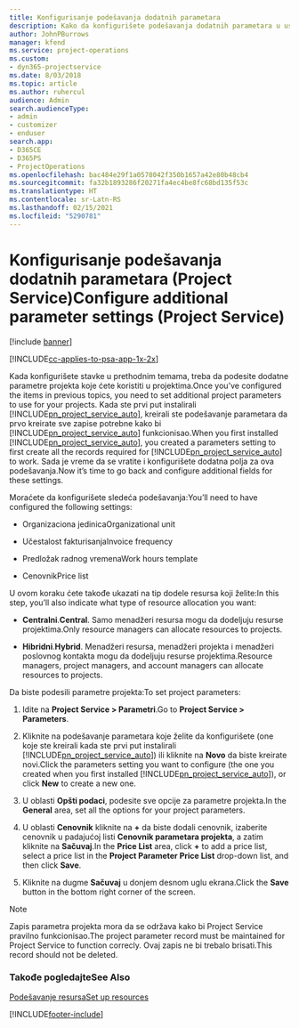 ```yaml
---
title: Konfigurisanje podešavanja dodatnih parametara
description: Kako da konfigurišete podešavanja dodatnih parametara u usluzi Project Service
author: JohnPBurrows
manager: kfend
ms.service: project-operations
ms.custom:
- dyn365-projectservice
ms.date: 8/03/2018
ms.topic: article
ms.author: ruhercul
audience: Admin
search.audienceType:
- admin
- customizer
- enduser
search.app:
- D365CE
- D365PS
- ProjectOperations
ms.openlocfilehash: bac484e29f1a0578042f350b1657a42e80b48cb4
ms.sourcegitcommit: fa32b1893286f20271fa4ec4be8fc68bd135f53c
ms.translationtype: HT
ms.contentlocale: sr-Latn-RS
ms.lasthandoff: 02/15/2021
ms.locfileid: "5290781"
---
```

# <a name="configure-additional-parameter-settings-project-service"></a><span data-ttu-id="6e9d9-103">Konfigurisanje podešavanja dodatnih parametara (Project Service)</span><span class="sxs-lookup"><span data-stu-id="6e9d9-103">Configure additional parameter settings (Project Service)</span></span>

[!include [banner](../includes/psa-now-project-operations.md)]

[!INCLUDE[cc-applies-to-psa-app-1x-2x](../includes/cc-applies-to-psa-app-1x-2x.md)]

<span data-ttu-id="6e9d9-104">Kada konfigurišete stavke u prethodnim temama, treba da podesite dodatne parametre projekta koje ćete koristiti u projektima.</span><span class="sxs-lookup"><span data-stu-id="6e9d9-104">Once you’ve configured the items in previous topics, you need to set additional project parameters to use for your projects.</span></span> <span data-ttu-id="6e9d9-105">Kada ste prvi put instalirali [!INCLUDE[pn_project_service_auto](../includes/pn-project-service-auto.md)], kreirali ste podešavanje parametara da prvo kreirate sve zapise potrebne kako bi [!INCLUDE[pn_project_service_auto](../includes/pn-project-service-auto.md)] funkcionisao.</span><span class="sxs-lookup"><span data-stu-id="6e9d9-105">When you first installed [!INCLUDE[pn_project_service_auto](../includes/pn-project-service-auto.md)], you created a parameters setting to first create all the records required for [!INCLUDE[pn_project_service_auto](../includes/pn-project-service-auto.md)] to work.</span></span> <span data-ttu-id="6e9d9-106">Sada je vreme da se vratite i konfigurišete dodatna polja za ova podešavanja.</span><span class="sxs-lookup"><span data-stu-id="6e9d9-106">Now it’s time to go back and configure additional fields for these settings.</span></span>  
  
 <span data-ttu-id="6e9d9-107">Moraćete da konfigurišete sledeća podešavanja:</span><span class="sxs-lookup"><span data-stu-id="6e9d9-107">You’ll need to have configured the following settings:</span></span>  
  
-   <span data-ttu-id="6e9d9-108">Organizaciona jedinica</span><span class="sxs-lookup"><span data-stu-id="6e9d9-108">Organizational unit</span></span>  
  
-   <span data-ttu-id="6e9d9-109">Učestalost fakturisanja</span><span class="sxs-lookup"><span data-stu-id="6e9d9-109">Invoice frequency</span></span>  
  
-   <span data-ttu-id="6e9d9-110">Predložak radnog vremena</span><span class="sxs-lookup"><span data-stu-id="6e9d9-110">Work hours template</span></span>  
  
-   <span data-ttu-id="6e9d9-111">Cenovnik</span><span class="sxs-lookup"><span data-stu-id="6e9d9-111">Price list</span></span>  
 
<span data-ttu-id="6e9d9-112">U ovom koraku ćete takođe ukazati na tip dodele resursa koji želite:</span><span class="sxs-lookup"><span data-stu-id="6e9d9-112">In this step, you’ll also indicate what type of resource allocation you want:</span></span>  
  
- <span data-ttu-id="6e9d9-113">**Centralni**.</span><span class="sxs-lookup"><span data-stu-id="6e9d9-113">**Central**.</span></span> <span data-ttu-id="6e9d9-114">Samo menadžeri resursa mogu da dodeljuju resurse projektima.</span><span class="sxs-lookup"><span data-stu-id="6e9d9-114">Only resource managers can allocate resources to projects.</span></span>  
  
- <span data-ttu-id="6e9d9-115">**Hibridni**.</span><span class="sxs-lookup"><span data-stu-id="6e9d9-115">**Hybrid**.</span></span> <span data-ttu-id="6e9d9-116">Menadžeri resursa, menadžeri projekta i menadžeri poslovnog kontakta mogu da dodeljuju resurse projektima.</span><span class="sxs-lookup"><span data-stu-id="6e9d9-116">Resource managers, project managers, and account managers can allocate resources to projects.</span></span>  
  
 
<span data-ttu-id="6e9d9-117">Da biste podesili parametre projekta:</span><span class="sxs-lookup"><span data-stu-id="6e9d9-117">To set project parameters:</span></span>  
  
1. <span data-ttu-id="6e9d9-118">Idite na **Project Service > Parametri**.</span><span class="sxs-lookup"><span data-stu-id="6e9d9-118">Go to **Project Service > Parameters**.</span></span>  
  
2. <span data-ttu-id="6e9d9-119">Kliknite na podešavanje parametara koje želite da konfigurišete (one koje ste kreirali kada ste prvi put instalirali [!INCLUDE[pn_project_service_auto](../includes/pn-project-service-auto.md)]) ili kliknite na **Novo** da biste kreirate novi.</span><span class="sxs-lookup"><span data-stu-id="6e9d9-119">Click the parameters setting you want to configure (the one you created when you first installed [!INCLUDE[pn_project_service_auto](../includes/pn-project-service-auto.md)]), or click **New** to create a new one.</span></span>  
  
3. <span data-ttu-id="6e9d9-120">U oblasti **Opšti podaci**, podesite sve opcije za parametre projekta.</span><span class="sxs-lookup"><span data-stu-id="6e9d9-120">In the **General** area, set all the options for your project parameters.</span></span>  
  
4. <span data-ttu-id="6e9d9-121">U oblasti **Cenovnik** kliknite na **+** da biste dodali cenovnik, izaberite cenovnik u padajućoj listi **Cenovnik parametara projekta**, a zatim kliknite na **Sačuvaj**.</span><span class="sxs-lookup"><span data-stu-id="6e9d9-121">In the **Price List** area, click **+** to add a price list, select a price list in the **Project Parameter Price List** drop-down list, and then click **Save**.</span></span>  
  
5. <span data-ttu-id="6e9d9-122">Kliknite na dugme **Sačuvaj** u donjem desnom uglu ekrana.</span><span class="sxs-lookup"><span data-stu-id="6e9d9-122">Click the **Save** button in the bottom right corner of the screen.</span></span>  

> [!NOTE]
> <span data-ttu-id="6e9d9-123">Zapis parametra projekta mora da se održava kako bi Project Service pravilno funkcionisao.</span><span class="sxs-lookup"><span data-stu-id="6e9d9-123">The project parameter record must be maintained for Project Service to function correcly.</span></span> <span data-ttu-id="6e9d9-124">Ovaj zapis ne bi trebalo brisati.</span><span class="sxs-lookup"><span data-stu-id="6e9d9-124">This record should not be deleted.</span></span>

### <a name="see-also"></a><span data-ttu-id="6e9d9-125">Takođe pogledajte</span><span class="sxs-lookup"><span data-stu-id="6e9d9-125">See Also</span></span>  
 [<span data-ttu-id="6e9d9-126">Podešavanje resursa</span><span class="sxs-lookup"><span data-stu-id="6e9d9-126">Set up resources</span></span>](../psa/set-up-resources.md)


[!INCLUDE[footer-include](../includes/footer-banner.md)]